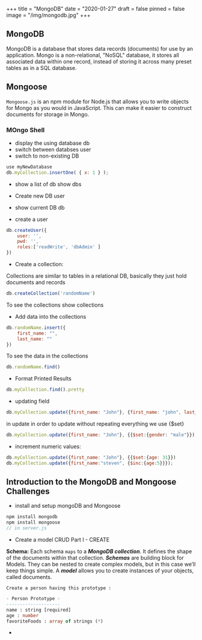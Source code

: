 +++
title = "MongoDB"
date = "2020-01-27"
draft = false
pinned = false
image = "/img/mongodb.jpg"
+++
## MongoDB
MongoDB is a database that stores data records (documents) for use by an application. 
Mongo is a non-relational, "NoSQL" database, it stores all associated data within one record, instead of storing it across many preset tables as in a SQL database.

## Mongoose
``Mongoose.js`` is an npm module for Node.js that allows you to write objects for Mongo as you would in JavaScript. This can make it easier to construct documents for storage in Mongo.
### MOngo Shell
- display the using database 
    db
- switch between databses
    user <database>
- switch to non-existing DB

```js
use myNewDatabase
db.myCollection.insertOne( { x: 1 } );
```
- show a list of db
    show dbs

- Create new DB
    user <name>
- show current DB
    db
- create a user
```js
db.createUser({
    user: '',
    pwd: '',
    roles:['readWrite', 'dbAdmin' ]
})
```
- Create a collection:

Collections are similar to tables in a relational DB, basically they just hold documents and records
```js
db.createCollection('randomName')
```
To see the collections
    show collections
- Add data into the collections
```js
db.randomName.insert({
    first_name: "",
    last_name: ""
})
```
To see the data in the collections
```js
db.randomName.find()
```
- Format Printed Results

```js
db.myCollection.find().pretty
```
- updating field

```js
db.myCollection.update({first_name: "John"}, {first_name: "john", last_name: "Doe", gender: "male"})
```
in update in order to update without repeating everything we use {$set}
```js
db.myCollection.update({first_name: "John"}, {{$set:{gender: "male"}})
```
- increment numeric values:
```js
db.myCollection.update({first_name: "John"}, {{$set:{age: 31}})
db.myCollection.update({first_name:"steven", {$inc:{age:5}}});
```

## Introduction to the MongoDB and Mongoose Challenges
* install and setup mongoDB and Mongoose
```js
npm install mongodb
npm install mongoose
// in server.js

```
* Create a model
    CRUD Part I - CREATE

**Schema:** Each schema ``maps`` to a ***MongoDB collection***. It defines the shape of the documents within that collection.
***Schemas*** are building block for Models. They can be nested to create complex models, but in this case we’ll keep things simple. A ***model*** allows you to create instances of your objects, called documents.

    Create a person having this prototype :
```sql
- Person Prototype -
--------------------
name : string [required]
age : number
favoriteFoods : array of strings (*)
```
* 